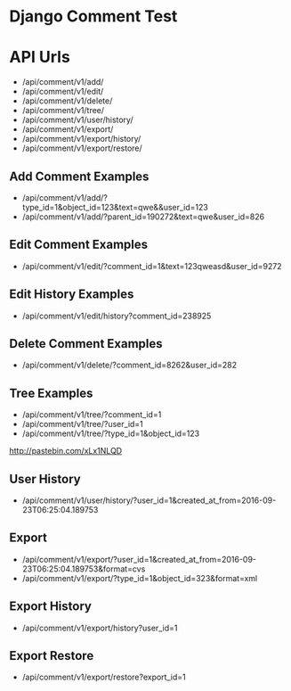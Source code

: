 # Django Comment Test

API Urls
=============
* /api/comment/v1/add/
* /api/comment/v1/edit/
* /api/comment/v1/delete/
* /api/comment/v1/tree/
* /api/comment/v1/user/history/
* /api/comment/v1/export/
* /api/comment/v1/export/history/
* /api/comment/v1/export/restore/



Add Comment Examples
---------------------
* /api/comment/v1/add/?type_id=1&object_id=123&text=qwe&&user_id=123
* /api/comment/v1/add/?parent_id=190272&text=qwe&user_id=826

Edit Comment Examples
---------------------
* /api/comment/v1/edit/?comment_id=1&text=123qweasd&user_id=9272

Edit History Examples
---------------------
*  /api/comment/v1/edit/history?comment_id=238925

Delete Comment Examples
---------------------
* /api/comment/v1/delete/?comment_id=8262&user_id=282

Tree Examples
---------------------
* /api/comment/v1/tree/?comment_id=1
* /api/comment/v1/tree/?user_id=1
* /api/comment/v1/tree/?type_id=1&object_id=123

http://pastebin.com/xLx1NLQD

User History
---------------------
* /api/comment/v1/user/history/?user_id=1&created_at_from=2016-09-23T06:25:04.189753

Export
---------------------
* /api/comment/v1/export/?user_id=1&created_at_from=2016-09-23T06:25:04.189753&format=cvs
* /api/comment/v1/export/?type_id=1&object_id=323&format=xml

Export History
---------------------
* /api/comment/v1/export/history?user_id=1

Export Restore
---------------------
*  /api/comment/v1/export/restore?export_id=1
